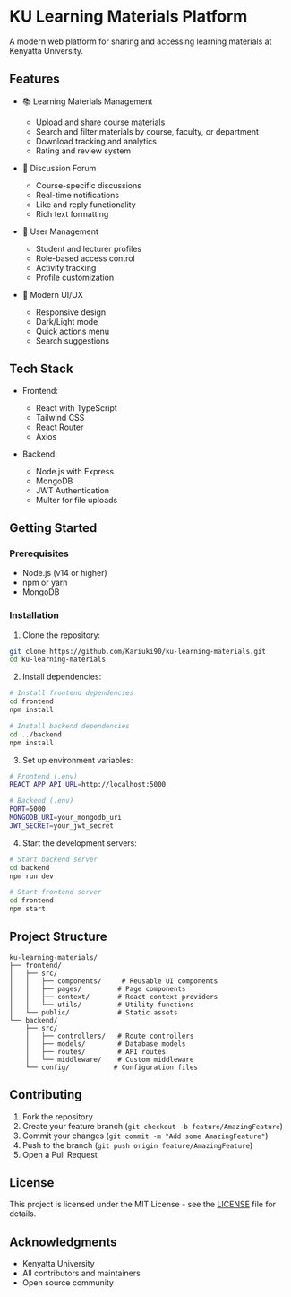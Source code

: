 # KU Learning Materials Platform

A modern web platform for sharing and accessing learning materials at Kenyatta University.

## Features

- 📚 Learning Materials Management
  - Upload and share course materials
  - Search and filter materials by course, faculty, or department
  - Download tracking and analytics
  - Rating and review system

- 💬 Discussion Forum
  - Course-specific discussions
  - Real-time notifications
  - Like and reply functionality
  - Rich text formatting

- 👥 User Management
  - Student and lecturer profiles
  - Role-based access control
  - Activity tracking
  - Profile customization

- 🎨 Modern UI/UX
  - Responsive design
  - Dark/Light mode
  - Quick actions menu
  - Search suggestions

## Tech Stack

- Frontend:
  - React with TypeScript
  - Tailwind CSS
  - React Router
  - Axios

- Backend:
  - Node.js with Express
  - MongoDB
  - JWT Authentication
  - Multer for file uploads

## Getting Started

### Prerequisites

- Node.js (v14 or higher)
- npm or yarn
- MongoDB

### Installation

1. Clone the repository:
```bash
git clone https://github.com/Kariuki90/ku-learning-materials.git
cd ku-learning-materials
```

2. Install dependencies:
```bash
# Install frontend dependencies
cd frontend
npm install

# Install backend dependencies
cd ../backend
npm install
```

3. Set up environment variables:
```bash
# Frontend (.env)
REACT_APP_API_URL=http://localhost:5000

# Backend (.env)
PORT=5000
MONGODB_URI=your_mongodb_uri
JWT_SECRET=your_jwt_secret
```

4. Start the development servers:
```bash
# Start backend server
cd backend
npm run dev

# Start frontend server
cd frontend
npm start
```

## Project Structure

```
ku-learning-materials/
├── frontend/
│   ├── src/
│   │   ├── components/     # Reusable UI components
│   │   ├── pages/         # Page components
│   │   ├── context/       # React context providers
│   │   └── utils/         # Utility functions
│   └── public/            # Static assets
└── backend/
    ├── src/
    │   ├── controllers/   # Route controllers
    │   ├── models/        # Database models
    │   ├── routes/        # API routes
    │   └── middleware/    # Custom middleware
    └── config/           # Configuration files
```

## Contributing

1. Fork the repository
2. Create your feature branch (`git checkout -b feature/AmazingFeature`)
3. Commit your changes (`git commit -m "Add some AmazingFeature"`)
4. Push to the branch (`git push origin feature/AmazingFeature`)
5. Open a Pull Request

## License

This project is licensed under the MIT License - see the [LICENSE](LICENSE) file for details.

## Acknowledgments

- Kenyatta University
- All contributors and maintainers
- Open source community
